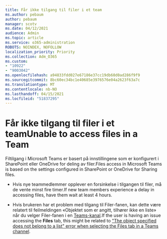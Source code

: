 ```yaml
---
title: Får ikke tilgang til filer i et team
ms.author: pebaum
author: pebaum
manager: scotv
ms.date: 04/12/2021
audience: Admin
ms.topic: article
ms.service: o365-administration
ROBOTS: NOINDEX, NOFOLLOW
localization_priority: Priority
ms.collection: Adm_O365
ms.custom:
- "10922"
- "9003042"
ms.openlocfilehash: a94833fdd027e67186e37cc19db60d0ad286f9f9
ms.sourcegitcommit: 8bc60ec34bc1e40685e3976576e04a2623f63a7c
ms.translationtype: MT
ms.contentlocale: nb-NO
ms.lasthandoff: 04/15/2021
ms.locfileid: "51837295"
---
```

# <a name="unable-to-access-files-in-a-team"></a><span data-ttu-id="8f54d-102">Får ikke tilgang til filer i et team</span><span class="sxs-lookup"><span data-stu-id="8f54d-102">Unable to access files in a Team</span></span>

<span data-ttu-id="8f54d-103">Filtilgang i Microsoft Teams er basert på innstillingene som er konfigurert i SharePoint eller OneDrive for deling av filer.</span><span class="sxs-lookup"><span data-stu-id="8f54d-103">Files access in Microsoft Teams is based on the settings configured in SharePoint or OneDrive for Sharing files.</span></span>

- <span data-ttu-id="8f54d-104">Hvis nye teammedlemmer opplever en forsinkelse i tilgangen til filer, må de vente minst fire timer.</span><span class="sxs-lookup"><span data-stu-id="8f54d-104">If new team members experience a delay in accessing files, have them wait at least 4 hours.</span></span>

- <span data-ttu-id="8f54d-105">Hvis brukeren har et problem  med tilgang til Filer-fanen, kan dette være relatert til feilmeldingen «Objektet som er angitt, tilhører ikke en liste» når du velger Filer-fanen i en [Teams-kanal](https://docs.microsoft.com/microsoftteams/troubleshoot/files/object-specified-not-belong-to-list).</span><span class="sxs-lookup"><span data-stu-id="8f54d-105">If the user is having an issue accessing the **Files** tab, this might be related to ["The object specified does not belong to a list" error when selecting the Files tab in a Teams channel](https://docs.microsoft.com/microsoftteams/troubleshoot/files/object-specified-not-belong-to-list).</span></span>
